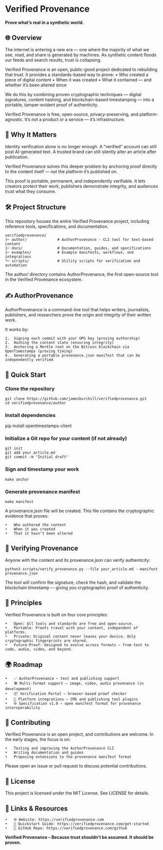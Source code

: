 # Verified Provenance

**Prove what’s real in a synthetic world.**

## 🌐 Overview

The internet is entering a new era — one where the majority of what we see, read, and share is generated by machines. As synthetic content floods our feeds and search results, trust is collapsing.

Verified Provenance is an open, public-good project dedicated to rebuilding that trust. It provides a standards-based way to prove:
	•	Who created a piece of digital content
	•	When it was created
	•	What it contained — and whether it’s been altered since

We do this by combining proven cryptographic techniques — digital signatures, content hashing, and blockchain-based timestamping — into a portable, tamper-evident proof of authenticity.

Verified Provenance is free, open-source, privacy-preserving, and platform-agnostic. It’s not a product or a service — it’s infrastructure.

## 🧭 Why It Matters

Identity verification alone is no longer enough. A “verified” account can still post AI-generated text. A trusted brand can still silently alter an article after publication.

Verified Provenance solves this deeper problem by anchoring proof directly to the content itself — not the platform it’s published on.

This proof is portable, permanent, and independently verifiable. It lets creators protect their work, publishers demonstrate integrity, and audiences trust what they consume.

## 🛠️ Project Structure

This repository houses the entire Verified Provenance project, including reference tools, specifications, and documentation.
```
verifiedprovenance/
├─ author/              # AuthorProvenance - CLI tool for text-based content
├─ docs/                # Documentation, guides, and specifications
├─ examples/            # Example manifests, workflows, and integrations
└─ scripts/             # Utility scripts for verification and automation
```

The author/ directory contains AuthorProvenance, the first open-source tool in the Verified Provenance ecosystem.

## ✍️ AuthorProvenance

AuthorProvenance is a command-line tool that helps writers, journalists, publishers, and researchers prove the origin and integrity of their written work.

It works by:

	1.	Signing each commit with your GPG key (proving authorship)
	2.	Hashing the content state (ensuring integrity)
	3.	Anchoring a Merkle root on the Bitcoin blockchain via OpenTimestamps (proving timing)
	4.	Generating a portable provenance.json manifest that can be independently verified

## 🔧 Quick Start

### Clone the repository
```
git clone https://github.com/jamesburchill/verifiedprovenance.git
cd verifiedprovenance/author
```

### Install dependencies
pip install opentimestamps-client

### Initialize a Git repo for your content (if not already)
```
git init
git add your_article.md
git commit -m "Initial draft"
```

### Sign and timestamp your work
```make anchor```

### Generate provenance manifest
```make manifest```

A provenance.json file will be created. This file contains the cryptographic evidence that proves:

	•	Who authored the content
	•	When it was created
	•	That it hasn’t been altered

## 🧪 Verifying Provenance

Anyone with the content and its provenance.json can verify authenticity:

```
python3 scripts/verify_provenance.py --file your_article.md --manifest provenance.json
```

The tool will confirm the signature, check the hash, and validate the blockchain timestamp — giving you cryptographic proof of authenticity.

## 🔐 Principles

Verified Provenance is built on four core principles:

	•	Open: All tools and standards are free and open-source.
	•	Portable: Proofs travel with your content, independent of platforms.
	•	Private: Original content never leaves your device. Only cryptographic fingerprints are shared.
	•	Future-Proof: Designed to evolve across formats — from text to code, audio, video, and beyond.

## 🌍 Roadmap

	•	✅ AuthorProvenance – text and publishing support
	•	🛠️ Multi-format support – image, video, audio provenance (in development)
	•	📦 Verification Portal – browser-based proof checker
	•	🔌 Platform integrations – CMS and publishing tool plugins
	•	🌐 Specification v1.0 – open manifest format for provenance interoperability

## 🤝 Contributing

Verified Provenance is an open project, and contributions are welcome. In the early stages, the focus is on:

	•	Testing and improving the AuthorProvenance CLI
	•	Writing documentation and guides
	•	Proposing extensions to the provenance manifest format

Please open an issue or pull request to discuss potential contributions.

## 📜 License

This project is licensed under the MIT License. See LICENSE for details.

## 📡 Links & Resources

	•	🌐 Website: https://verifiedprovenance.com
	•	📘 Quickstart Guide: https://verifiedprovenance.com/get-started
	•	📂 GitHub Repo: https://verifiedprovenance.com/github

**Verified Provenance – Because trust shouldn’t be assumed. It should be proven.**
